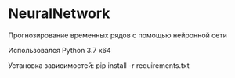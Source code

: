 # NeuralNetwork
Прогнозирование временных рядов с помощью нейронной сети

Использовался Python 3.7 x64

Установка зависимостей:
pip install -r requirements.txt
